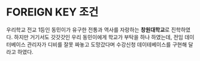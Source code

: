 # FOREIGN KEY 조건

우리학교 전교 1등인 동민이가 유구한 전통과 역사를 자랑하는 **창원대학교**로 진학하였다.
하지만 거기서도 갓갓갓인 우리 동민이에게 학교가 부탁을 하나 하였는데, 전임 데이터베이스 관리자가 디비를 잘못 짜놓고 도망갔다며 수강신청 데이테베이스를 구현해 달라고 하였다. 

